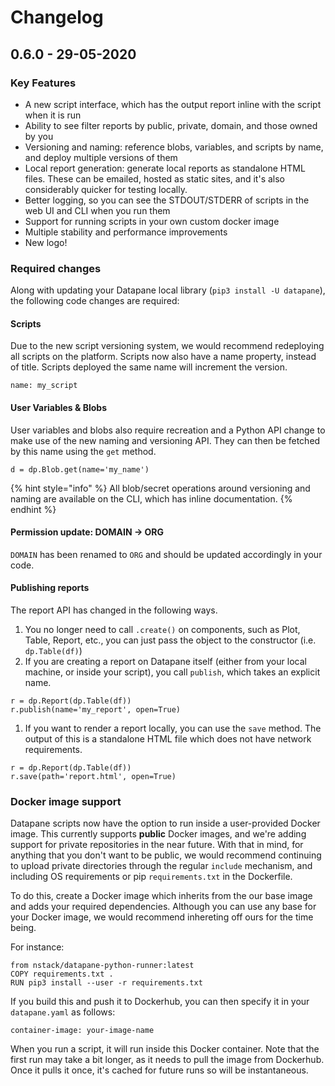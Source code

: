 # Changelog

## 0.6.0 - 29-05-2020

### Key Features

* A new script interface, which has the output report inline with the script when it is run
* Ability to see filter reports by public, private, domain, and those owned by you
* Versioning and naming: reference blobs, variables, and scripts by name, and deploy multiple versions of them
* Local report generation: generate local reports as standalone HTML files. These can be emailed, hosted as static sites, and it's also considerably quicker for testing locally.
* Better logging, so you can see the STDOUT/STDERR of scripts in the web UI and CLI when you run them
* Support for running scripts in your own custom docker image
* Multiple stability and performance improvements
* New logo!

### Required changes

Along with updating your Datapane local library \(`pip3 install -U datapane`\), the following code changes are required:

#### Scripts

Due to the new script versioning system, we would recommend redeploying all scripts on the platform. Scripts now also have a name property, instead of title. Scripts deployed the same name will increment the version.

```text
name: my_script
```

#### User Variables & Blobs

User variables and blobs also require recreation and a Python API change to make use of the new naming and versioning API. They can then be fetched by this name using the `get` method.

```text
d = dp.Blob.get(name='my_name')
```

{% hint style="info" %}
All blob/secret operations around versioning and naming are available on the CLI, which has inline documentation.
{% endhint %}

#### Permission update: DOMAIN → ORG

`DOMAIN` has been renamed to `ORG` and should be updated accordingly in your code.

#### Publishing reports

The report API has changed in the following ways.

1. You no longer need to call `.create()` on components, such as Plot, Table, Report, etc., you can just pass the object to the constructor \(i.e. `dp.Table(df)`\)
2. If you are creating a report on Datapane itself \(either from your local machine, or inside your script\), you call `publish`, which takes an explicit name.

```text
r = dp.Report(dp.Table(df))
r.publish(name='my_report', open=True)
```

1. If you want to render a report locally, you can use the `save` method. The output of this is a standalone HTML file which does not have network requirements.

```text
r = dp.Report(dp.Table(df))
r.save(path='report.html', open=True)
```

### Docker image support

Datapane scripts now have the option to run inside a user-provided Docker image. This currently supports **public** Docker images, and we're adding support for private repositories in the near future. With that in mind, for anything that you don't want to be public, we would recommend continuing to upload private directories through the regular `include` mechanism, and including OS requirements or pip `requirements.txt` in the Dockerfile.

To do this, create a Docker image which inherits from the our base image and adds your required dependencies. Although you can use any base for your Docker image, we would recommend inhereting off ours for the time being.

For instance:

```text
from nstack/datapane-python-runner:latest
COPY requirements.txt .
RUN pip3 install --user -r requirements.txt
```

If you build this and push it to Dockerhub, you can then specify it in your `datapane.yaml` as follows:

```text
container-image: your-image-name
```

When you run a script, it will run inside this Docker container. Note that the first run may take a bit longer, as it needs to pull the image from Dockerhub. Once it pulls it once, it's cached for future runs so will be instantaneous.



